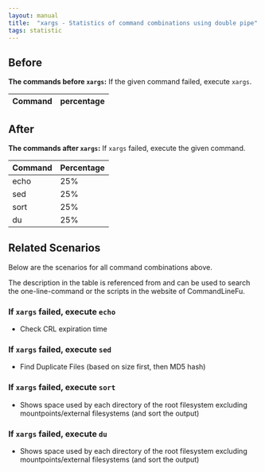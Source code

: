 ```yaml
---
layout: manual
title:  "xargs - Statistics of command combinations using double pipe"
tags: statistic
---
```


## Before

__The commands before `xargs`:__ If the given command failed, execute `xargs`.

| Command | percentage |
|--------|--------|



## After

__The commands after `xargs`:__ If `xargs` failed, execute the given command.

| Command | Percentage | 
|-------|--------|
| echo | 25% |
| sed | 25% |
| sort | 25% |
| du | 25% |



## Related Scenarios

Below are the scenarios for all command combinations above.

The description in the table is referenced from and can be used to search the one-line-command or the scripts in the website of CommandLineFu.




### If `xargs` failed, execute `echo`

- Check CRL expiration time

            
### If `xargs` failed, execute `sed`

- Find Duplicate Files (based on size first, then MD5 hash)

            
### If `xargs` failed, execute `sort`

- Shows space used by each directory of the root filesystem excluding mountpoints/external filesystems (and sort the output)

            
### If `xargs` failed, execute `du`

- Shows space used by each directory of the root filesystem excluding mountpoints/external filesystems (and sort the output)

            
